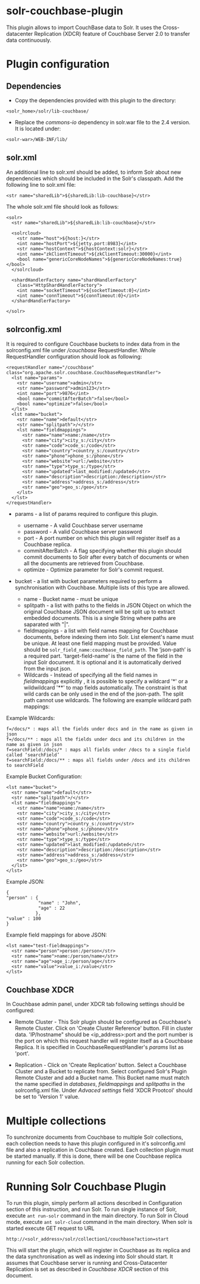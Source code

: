 solr-couchbase-plugin
=====================

This plugin allows to import CouchBase data to Solr. It uses the Cross-datacenter Replication (XDCR) feature of Couchbase Server 2.0 to transfer data continuously.

# Plugin configuration


## Dependencies

* Copy the dependencies provided with this plugin to the directory:
```
<solr_home>/solr/lib-couchbase/
```
* Replace the *commons-io* dependency in solr.war file to the 2.4 version. It is located under:
```
<solr-war>/WEB-INF/lib/
```


## solr.xml

An additional line to solr.xml should be added, to inform Solr about new dependencies which should be included in the Solr's classpath. Add the following line to solr.xml file:

```
<str name="sharedLib">${sharedLib:lib-couchbase}</str>
```

The whole solr.xml file should look as follows:

```
<solr>
  <str name="sharedLib">${sharedLib:lib-couchbase}</str>

  <solrcloud>
    <str name="host">${host:}</str>
    <int name="hostPort">${jetty.port:8983}</int>
    <str name="hostContext">${hostContext:solr}</str>
    <int name="zkClientTimeout">${zkClientTimeout:30000}</int>
    <bool name="genericCoreNodeNames">${genericCoreNodeNames:true}</bool>
  </solrcloud>

  <shardHandlerFactory name="shardHandlerFactory"
    class="HttpShardHandlerFactory">
    <int name="socketTimeout">${socketTimeout:0}</int>
    <int name="connTimeout">${connTimeout:0}</int>
  </shardHandlerFactory>

</solr>
```


## solrconfig.xml

It is required to configure Couchbase buckets to index data from in the solrconfig.xml file under */couchbase* RequestHandler. Whole RequestHandler configuration should look as following:

```
<requestHandler name="/couchbase" class="org.apache.solr.couchbase.CouchbaseRequestHandler">
  <lst name="params">
    <str name="username">admin</str>
    <str name="password">admin123</str>
    <int name="port">9876</int>
    <bool name="commitAfterBatch">false</bool>
    <bool name="optimize">false</bool>
  </lst>
  <lst name="bucket">
    <str name="name">default</str>
    <str name="splitpath">/</str>
    <lst name="fieldmappings">
      <str name="name">name:/name</str>
      <str name="city">city_s:/city</str>
      <str name="code">code_s:/code</str>
      <str name="country">country_s:/country</str>
      <str name="phone">phone_s:/phone</str>
      <str name="website">url:/website</str>
      <str name="type">type_s:/type</str>
      <str name="updated">last_modified:/updated</str>
      <str name="description">description:/description</str>
      <str name="address">address_s:/address</str>
      <str name="geo">geo_s:/geo</str>
    </lst>
  </lst>
</requestHandler>
```

* params - a list of params required to configure this plugin.
  - username - A valid Couchbase server username
  - password - A valid Couchbase server password
  - port - A port number on which this plugin will register itself as a Couchbase replica.
  - commitAfterBatch - A flag specifying whether this plugin should commit documents to Solr after every batch of documents or when all the documents are retrieved from Couchbase.
  - optimize - Optimize parameter for Solr's commit request.
  
* bucket - a list with bucket parameters required to perform a synchronisation with Couchbase. Multiple lists of this type are allowed.
  - name - Bucket name - must be unique
  - splitpath - a list with paths to the fields in JSON Object on which the original Couchbase JSON document will be split up to extract embedded documents. This is a single String where paths are saparated with "|".
  - fieldmappings - a list with field names mapping for Couchbase documents, before indexing them into Solr. List element's name must be unique. At least one field mapping must be provided. Value should be `solr_field_name:couchbase_field_path`. The ‘json-path’ is a required part. 'target-field-name' is the name of the field in the input Solr document.  It is optional and it is automatically derived from the input json.
  - Wildcards - Instead of specifying all the field names in *fieldmappings* explicitly , it is possible to specify a wildcard '\*' or a wildwildcard '\*\*' to map fields automatically. The constraint is that wild cards can be only used in the end of the json-path. The split path cannot use wildcards. The following are example wildcard path mappings:

Example Wildcards:
```
f=/docs/* : maps all the fields under docs and in the name as given in json
f=/docs/** : maps all the fields under docs and its children in the name as given in json
f=searchField:/docs/* : maps all fields under /docs to a single field called ‘searchField’
f=searchField:/docs/** : maps all fields under /docs and its children to searchField 
```


Example Bucket Configuration:
```
<lst name="bucket">
  <str name="name">default</str>
  <str name="splitpath">/</str>
  <lst name="fieldmappings">
    <str name="name">name:/name</str>
    <str name="city">city_s:/city</str>
    <str name="code">code_s:/code</str>
    <str name="country">country_s:/country</str>
    <str name="phone">phone_s:/phone</str>
    <str name="website">url:/website</str>
    <str name="type">type_s:/type</str>
    <str name="updated">last_modified:/updated</str>
    <str name="description">description:/description</str>
    <str name="address">address_s:/address</str>
    <str name="geo">geo_s:/geo</str>
  </lst>
</lst>
```    


Example JSON:
```
{
"person" : { 
            "name" : "John",
            "age" : 22
           },
"value" : 100
}
```

Example field mappings for above JSON:
```
<lst name="test-fieldmappings">
  <str name="person">person:/person</str>
  <str name="name">name:/person/name</str>
  <str name="age">age_i:/person/age</str>
  <str name="value">value_i:/value</str>
</lst>
```


## Couchbase XDCR

In Couchbase admin panel, under XDCR tab following settings should be configured:

* Remote Cluster - This Solr plugin should be configured as Couchbase's Remote Cluster. Click on 'Create Cluster Reference' button. Fill in cluster data. 'IP/hostname" should be <ip_address>:port and the port number is the port on which this request handler will register itself as a Couchbase Replica. It is specified in CouchbaseRequestHandler's *params* list as 'port'.
 
* Replication - Click on 'Create Replication' button. Select a Couchbase Cluster and a Bucket to replicate from. Select configured Solr's Plugin Remote Cluster and add a Bucket name. This Bucket name must match the name specified in *databases*, *fieldmappings* and *splitpaths* in the solrconfig.xml file. Under *Advaced settings* field 'XDCR Prootcol' should be set to 'Version 1' value.


# Multiple collections

To sunchronize documents from Couchbase to multiple Solr collections, each collection needs to have this plugin configured in it's solrconfig.xml file and also a replication in Couchbase created. Each collection plugin must be started manually. If this is done, there will be one Couchbase replica running for each Solr collection.

# Running Solr Couchbase Plugin

To run this plugin, simply perform all actions described in Configuration section of this instruction, and run Solr. To run single instance of Solr, execute `ant run-solr` command in the main directory. To run Solr in Cloud mode, execute `ant solr-cloud` command in the main directory. When solr is started execute GET request to URL

```
http://<solr_address>/solr/collection1/couchbase?action=start
```

This will start the plugin, which will register in Couchbase as its replica and the data synchronisation as well as indexing into Solr should start. It assumes that Couchbase server is running and Cross-Datacenter Replication is set as described in *Couchbase XDCR* section of this document.
